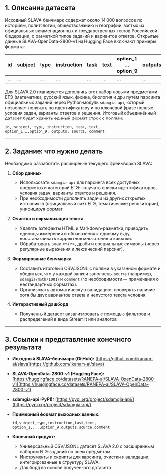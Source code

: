 ## 1. Описание датасета

Исходный SLAVA-бенчмарк содержит около 14 000 вопросов по историям, политологии, обществознанию и географии, взятых из официальных экзаменационных и государственных тестов Российской Федерации, с разметкой типов заданий и вариантов ответов.
Открытые данные SLAVA-OpenData-2800-v1 на Hugging Face включают примеры формата:

| id | subject | type | instruction | task | text | option\_1 … option\_9 | outputs | source | comment |
| -- | ------- | ---- | ----------- | ---- | ---- | --------------------- | ------- | ------ | ------- |
| …  | …       | …    | …           | …    | …    | …                     | …       | …      | …       |

Для SLAVA 2.0 планируется дополнить этот набор новыми предметами ЕГЭ (математика, русский язык, физика, биология и др.) путём парсинга официальных заданий через Python‑модуль `sdamgia-api`, который позволяет получать по идентификатору и по ключевой фразе полные условия задач, варианты ответов и решения.
Итоговый объединённый датасет будет хранить единый формат строк с полями:

```
id, subject, type, instruction, task, text,
option_1,…,option_9, outputs, source, comment
```

---

## 2. Задание: что нужно делать

Необходимо разработать расширение текущего фреймворка SLAVA:

1. **Сбор данных**

   * Использовать `sdamgia-api` для парсинга всех доступных предметов и категорий ЕГЭ: получать списки идентификаторов, условия задач, варианты ответов и решения.
   * При необходимости дополнять задачи из других открытых источников (официальный сайт ЕГЭ, тематические репозитории), унифицируя формат.

2. **Очистка и нормализация текста**

   * Удалять артефакты HTML и Markdown-разметки, приводить единицы измерения и обозначения к единому виду, восстанавливать корректное многоточие и кавычки.
   * Обрабатывать знак «≤/≥», дроби и специальные символы (через регулярные выражения и лексический парсинг).

3. **Формирование бенчмарка**

   * Составить итоговый CSV/JSONL с полями в указанном формате и убедиться, что у каждой записи заполнены `source` (например, `sdamgia/math/1001`) и `comment` (по необходимости — примечания о нестандартных форматах).
   * Организовать автоматическую валидацию: проверять наличие хотя бы двух вариантов ответа и непустого текста условия.

4. **Интерактивный дашборд**

   * Полученный датасет визализировать с помощью фильтров и распределений в виде Streamlit или аналогов

---

## 3. Ссылки и представление конечного результата

* **Исходный SLAVA-бенчмарк (GitHub):** [https://github.com/ikanam-ai/slava](https://github.com/ikanam-ai/slava)

* **SLAVA-OpenData-2800-v1 (Hugging Face):** [https://huggingface.co/datasets/RANEPA-ai/SLAVA-OpenData-2800-v1](https://huggingface.co/datasets/RANEPA-ai/SLAVA-OpenData-2800-v1)

* **sdamgia-api (PyPI):** [https://pypi.org/project/sdamgia-api/](https://pypi.org/project/sdamgia-api/)

* **Примерный формат выходных данных:**

  ```csv
  id,subject,type,instruction,task,text,
  option_1,...,option_9,outputs,source,comment
  ```

* **Конечный продукт:**

  * Универсальный CSV/JSONL датасет SLAVA 2.0 с расширенным набором ЕГЭ‑заданий по всем предметам.
  * Инструменты и скрипты для парсинга, очистки и валидации, интегрированные в структуру SLAVA.
  * Дашборд на основе полученного датасета

